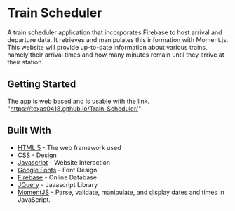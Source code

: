 # Train Scheduler

A train scheduler application that incorporates Firebase to host arrival and departure data. It retrieves and manipulates this information with Moment.js. This website will provide up-to-date information about various trains, namely their arrival times and how many minutes remain until they arrive at their station.

## Getting Started

The app is web based and is usable with the link. "https://texas0418.github.io/Train-Scheduler/"


## Built With

* [HTML 5](https://en.wikipedia.org/wiki/HTML5) - The web framework used
* [CSS](https://en.wikipedia.org/wiki/Cascading_Style_Sheets) - Design
* [Javascript](https://www.javascript.com) - Website Interaction
* [Google Fonts](https://fonts.google.com/) - Font Design
* [Firebase](https://firebase.google.com/) - Online Database
* [JQuery](https://jquery.com/) - Javascript Library
* [MomentJS](https://momentjs.com/) - Parse, validate, manipulate, and display dates and times in JavaScript.
